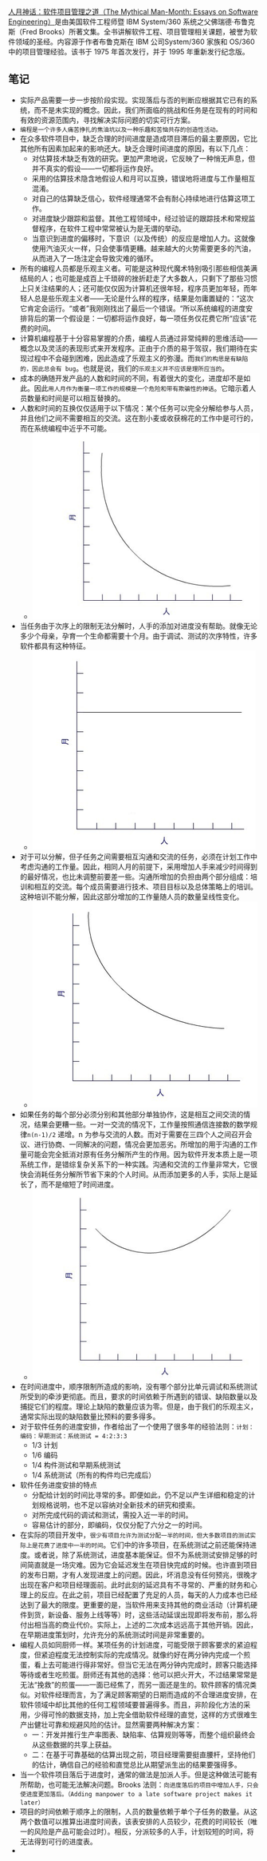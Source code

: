 [人月神话：软件项目管理之道（The Mythical Man-Month: Essays on Software Engineering）](https://cactus-proj.github.io/The-Mythical-Man-Month-zh/)是由美国软件工程师暨 IBM System/360 系统之父佛瑞德·布鲁克斯（Fred Brooks）所著文集。全书讲解软件工程、项目管理相关课题，被誉为软件领域的圣经。内容源于作者布鲁克斯在 IBM 公司System/360 家族和 OS/360 中的项目管理经验。该书于 1975 年首次发行，并于 1995 年重新发行纪念版。
## 笔记
- 实际产品需要一步一步按阶段实现。实现落后与否的判断应根据其它已有的系统，而不是未实现的概念。因此，我们所面临的挑战和任务是在现有的时间和有效的资源范围内，寻找解决实际问题的切实可行方案。
- `编程是一个许多人痛苦挣扎的焦油坑以及一种乐趣和苦恼共存的创造性活动。`
- 在众多软件项目中，缺乏合理的时间进度是造成项目滞后的最主要原因，它比其他所有因素加起来的影响还大。缺乏合理时间进度的原因，有以下几点：
	- 对估算技术缺乏有效的研究。更加严肃地说，它反映了一种悄无声息，但并不真实的假设——一切都将运作良好。
	- 采用的估算技术隐含地假设人和月可以互换，错误地将进度与工作量相互混淆。
	- 对自己的估算缺乏信心，软件经理通常不会有耐心持续地进行估算这项工作。
	- 对进度缺少跟踪和监督。其他工程领域中，经过验证的跟踪技术和常规监督程序，在软件工程中常常被认为是无谓的举动。
	- 当意识到进度的偏移时，下意识（以及传统）的反应是增加人力。这就像使用汽油灭火一样，只会使事情更糟。越来越大的火势需要更多的汽油，从而进入了一场注定会导致灾难的循环。
- 所有的编程人员都是乐观主义者。可能是这种现代魔术特别吸引那些相信美满结局的人；也可能是成百上千琐碎的挫折赶走了大多数人，只剩下了那些习惯上只关注结果的人；还可能仅仅因为计算机还很年轻，程序员更加年轻，而年轻人总是些乐观主义者——无论是什么样的程序，结果是勿庸置疑的：“这次它肯定会运行。“或者”我刚刚找出了最后一个错误。“所以系统编程的进度安排背后的第一个假设是：一切都将运作良好，每一项任务仅花费它所“应该”花费的时间。
- 计算机编程基于十分容易掌握的介质，编程人员通过非常纯粹的思维活动——概念以及灵活的表现形式来开发程序。正由于介质的易于驾驭，我们期待在实现过程中不会碰到困难，因此造成了乐观主义的弥漫。而`我们的构思是有缺陷的，因此总会有 bug`。也就是说，我们的`乐观主义并不应该是理所应当的`。
- 成本的确随开发产品的人数和时间的不同，有着很大的变化，进度却不是如此。因此`用人月作为衡量一项工作的规模是一个危险和带有欺骗性的神话`。它暗示着人员数量和时间是可以相互替换的。
- 人数和时间的互换仅仅适用于以下情况：某个任务可以完全分解给参与人员，并且他们之间不需要相互的交流。这在割小麦或收获棉花的工作中是可行的，而在系统编程中近乎不可能。
	- ![](src/人员和时间之间的关系——完全可以分解的任务.png)
- 当任务由于次序上的限制无法分解时，人手的添加对进度没有帮助。就像无论多少个母亲，孕育一个生命都需要十个月。由于调试、测试的次序特性，许多软件都具有这种特征。
	- ![](src/人员和时间之间的关系——无法分解的任务.png)
- 对于可以分解，但子任务之间需要相互沟通和交流的任务，必须在计划工作中考虑沟通的工作量。因此，相同人月的前提下，采用增加人手来减少时间得到的最好情况，也比未调整前要差一些。沟通所增加的负担由两个部分组成：培训和相互的交流。每个成员需要进行技术、项目目标以及总体策略上的培训。这种培训不能分解，因此这部分增加的工作量随人员的数量呈线性变化。
	- ![](src/人员和时间之间的关系——需要沟通的可分解任务.png)
- 如果任务的每个部分必须分别和其他部分单独协作，这是相互之间交流的情况，结果会更糟一些。一对一交流的情况下，工作量按照通信连接数的数学规律`n(n-1)/2` 递增。n 为参与交流的人数。而对于需要在三四个人之间召开会议、进行协商、一同解决的问题，情况会更加恶劣。所增加的用于沟通的工作量可能会完全抵消对原有任务分解所产生的作用。因为软件开发本质上是一项系统工作，是错综复杂关系下的一种实践。沟通和交流的工作量非常大，它很快会消耗任务分解所节省下来的个人时间。从而添加更多的人手，实际上是延长了，而不是缩短了时间进度。
	- ![](src/人员和时间之间的关系——关系错综复杂的任务.png)
- 在时间进度中，顺序限制所造成的影响，没有哪个部分比单元调试和系统测试所受到的牵涉更彻底。而且，要求的时间依赖于所遇到的错误、缺陷数量以及捕捉它们的程度。理论上缺陷的数量应该为零。但是，由于我们的乐观主义，通常实际出现的缺陷数量比预料的要多得多。
- 对于软件任务的进度安排，作者给出了一个使用了很多年的经验法则：`计划：编码：早期测试：系统测试 = 4:2:3:3`
	- 1/3 计划
	- 1/6 编码
	- 1/4 构件测试和早期系统测试
	- 1/4 系统测试（所有的构件均已完成后）
- 软件任务进度安排的特点
	- 分配给计划的时间比寻常的多。即便如此，仍不足以产生详细和稳定的计划规格说明，也不足以容纳对全新技术的研究和摸索。
	- 对所完成代码的调试和测试，需投入近一半的时间。
	- 容易估计的部分，即编码，仅仅分配了六分之一的时间。
- 在实际的项目开发中，`很少有项目允许为测试分配一半的时间，但大多数项目的测试实际上是花费了进度中一半的时间`。它们中的许多项目，在系统测试之前还能保持进度。或者说，除了系统测试，进度基本能保证。但不为系统测试安排足够的时间简直就是一场灾难。因为它会延迟发生在项目快完成的时候。也许直到项目的发布日期，才有人发现进度上的问题。因此，坏消息没有任何预兆，很晚才出现在客户和项目经理面前。此时此刻的延迟具有不寻常的、严重的财务和心理上的反应。在此之前，项目已经配置了充足的人员，每天的人力成本也已经达到了最大的限度。更重要的是，当软件用来支持其他的商业活动（计算机硬件到货，新设备、服务上线等等）时，这些活动延误出现即将发布前，那么将付出相当高的商业代价。实际上，上述的二次成本远远高于其他开销。因此，在早期进度策划时，允许充分的系统测试时间是非常重要的。
- 编程人员如同厨师一样。某项任务的计划进度，可能受限于顾客要求的紧迫程度，但紧迫程度无法控制实际的完成情况。就像约好在两分钟内完成一个煎蛋，看上去可能进行得非常好。但当它无法在两分钟内完成时，顾客只能选择等待或者生吃煎蛋。厨师还有其他的选择：他可以把火开大，不过结果常常是无法“挽救”的煎蛋——一面已经焦了，而另一面还是生的。软件顾客的情况类似。对软件经理而言，为了满足顾客期望的日期而造成的不合理进度安排，在软件领域中却比其他的任何工程领域要普遍得多。而且，非阶段化方法的采用，少得可怜的数据支持，加上完全借助软件经理的直觉，这样的方式很难生产出健壮可靠和规避风险的估计。显然需要两种解决方案：
	- 一：开发并推行生产率图表、缺陷率、估算规则等等，而整个组织最终会从这些数据的共享上获益。
	- 二：在基于可靠基础的估算出现之前，项目经理需要挺直腰杆，坚持他们的估计，确信自己的经验和直觉总比从期望派生出的结果要强得多。
- 当一个软件项目落后于进度时，通常的做法是加派人手。但是这种做法可能有所帮助，也可能无法解决问题。Brooks 法则：`向进度落后的项目中增加人手，只会使进度更加落后。（Adding manpower to a late software project makes it later）`
- 项目的时间依赖于顺序上的限制，人员的数量依赖于单个子任务的数量。从这两个数值可以推算出进度时间表，该表安排的人员较少，花费的时间较长（唯一的风险是产品可能会过时）。相反，分派较多的人手，计划较短的时间，将无法得到可行的进度表。
- 
